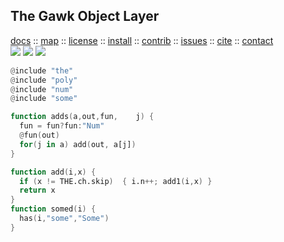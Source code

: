 <a name=top>
<h2>
     The Gawk Object Layer
</h2>
<p>
   <a    href="http://menzies.us/awk/index">docs</a>
   :: <a href="http://menzies.us/awk/index#map">map</a>
   :: <a href="http://menzies.us/awk/index#license">license</a>
   :: <a href="http://menzies.us/awk/index#install">install</a>
   :: <a href="http://menzies.us/awk/index#contribute">contrib</a>
   :: <a href="http://github.com/timm/awk/issues">issues</a>
   :: <a href="http://menzies.us/awk/index#cite">cite</a>
   :: <a href="http://menzies.us/awk/index#contact">contact</a>
<br>
   <img src="https://img.shields.io/badge/language-gawk-orange">
   <img src="https://img.shields.io/badge/purpose-ai,se-blueviolet">
   <img src="https://img.shields.io/badge/platform-mac,*nux-informational">
</p>

```awk
@include "the"
@include "poly"
@include "num"
@include "some"

function adds(a,out,fun,    j) {
  fun = fun?fun:"Num"
  @fun(out)
  for(j in a) add(out, a[j])
}

function add(i,x) {
  if (x != THE.ch.skip)  { i.n++; add1(i,x) }
  return x
}
function somed(i) {
  has(i,"some","Some")
}
```
